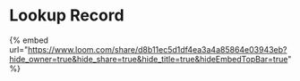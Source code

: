 # Lookup Record

{% embed url="https://www.loom.com/share/d8b11ec5d1df4ea3a4a85864e03943eb?hide_owner=true&hide_share=true&hide_title=true&hideEmbedTopBar=true" %}
